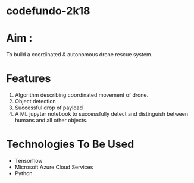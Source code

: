 # codefundo-2k18
# Aim : 
To build a coordinated & autonomous drone rescue system. 
# Features 
1. Algorithm describing coordinated movement of drone.
2. Object detection
3. Successful drop of payload
4. A ML jupyter notebook to successfully detect and distinguish between humans and all other objects.
# Technologies To Be Used
- Tensorflow
- Microsoft Azure Cloud Services
- Python
